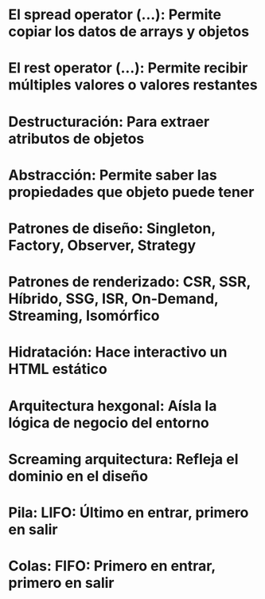 # El spread operator (...): **Permite copiar los datos de arrays y objetos**
#   El rest operator (...): **Permite recibir múltiples valores o valores restantes**
#          Destructuración: **Para extraer atributos de objetos**
#              Abstracción: **Permite saber las propiedades que objeto puede tener**
#       Patrones de diseño: **Singleton, Factory, Observer, Strategy**
#  Patrones de renderizado: **CSR, SSR, Híbrido, SSG, ISR, On-Demand, Streaming, Isomórfico**
#              Hidratación: **Hace interactivo un HTML estático**
#    Arquitectura hexgonal: **Aísla la lógica de negocio del entorno**
#   Screaming arquitectura: **Refleja el dominio en el diseño**
#                     Pila: **LIFO: Último en entrar, primero en salir**
#                    Colas: **FIFO: Primero en entrar, primero en salir**
